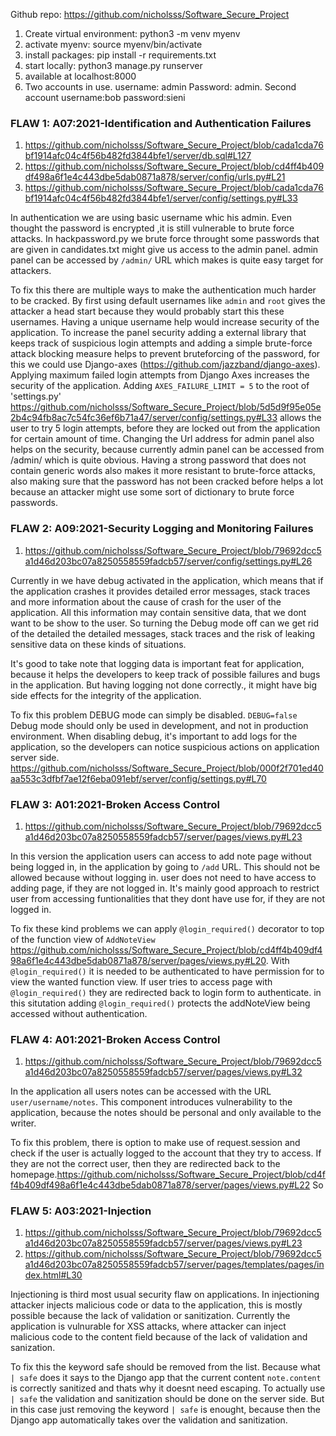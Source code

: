 Github repo: https://github.com/nicholsss/Software_Secure_Project

1. Create virtual environment: python3 -m venv myenv
2. activate myenv: source myenv/bin/activate
3. install packages: pip install -r requirements.txt
4. start locally: python3 manage.py runserver
5. available at localhost:8000
6. Two accounts in use. username: admin Password: admin. Second account username:bob  password:sieni



### FLAW 1: A07:2021-Identification and Authentication Failures 

1. https://github.com/nicholsss/Software_Secure_Project/blob/cada1cda76bf1914afc04c4f56b482fd3844bfe1/server/db.sql#L127
2. https://github.com/nicholsss/Software_Secure_Project/blob/cd4ff4b409df498a6f1e4c443dbe5dab0871a878/server/config/urls.py#L21
3. https://github.com/nicholsss/Software_Secure_Project/blob/cada1cda76bf1914afc04c4f56b482fd3844bfe1/server/config/settings.py#L33

In authentication we are using basic username whic his admin. Even thought the password is encrypted ,it is still vulnerable to brute force attacks. In hackpassword.py we brute force throught some passwords that are given in candidates.txt might give us access to the admin panel. admin panel can be accessed by ```/admin/``` URL which makes is quite easy target for attackers. 

To fix this there are multiple ways to make the authentication much harder to be cracked. By first using default usernames like ```admin``` and ```root``` gives the attacker a head start because they would probably start this these usernames. Having a unique username help would increase security of the application. To increase the panel security adding a external library that keeps track of suspicious login attempts and adding a simple brute-force attack blocking measure helps to prevent bruteforcing of the password, for this we could use Django-axes (https://github.com/jazzband/django-axes). Applying maximum failed login attempts from Django Axes increases the security of the application. Adding ```AXES_FAILURE_LIMIT = 5``` to the root of 'settings.py' https://github.com/nicholsss/Software_Secure_Project/blob/5d5d9f95e05e2b4c94fb8ac7c54fc36ef6b71a47/server/config/settings.py#L33 allows the user to try 5 login attempts, before they are locked out from the application for certain amount of time.  Changing the Url address for admin panel also helps on the security, because currently admin panel can be accessed from /admin/ which is quite obvious. Having a strong password that does not contain generic words also makes it more resistant to brute-force attacks, also making sure that the password has not been cracked before helps a lot because an attacker might use some sort of dictionary to brute force passwords.

### FLAW 2: A09:2021-Security Logging and Monitoring Failures 


1. https://github.com/nicholsss/Software_Secure_Project/blob/79692dcc5a1d46d203bc07a8250558559fadcb57/server/config/settings.py#L26


Currently in we have debug activated in the application, which means that if the application crashes it provides  detailed error messages, stack traces and more information about the cause of crash for the user of the application. All this information may contain sensitive data, that we dont want to be show to the user. So turning the Debug mode off can we get rid of the detailed the detailed messages, stack traces and the risk of leaking sensitive data on these kinds of situations.

It's good to take note that logging data is important feat for application, because it helps the developers to keep track of  possible failures and bugs in the application. But having logging not done correctly., it might have big side effects for the integrity of the application.

To fix this problem DEBUG mode can simply be disabled. ```DEBUG=false``` Debug mode should only be used in development, and not in production environment. When disabling debug, it's important to add logs for the application, so the developers can notice suspicious actions on application server side.
https://github.com/nicholsss/Software_Secure_Project/blob/000f2f701ed40aa553c3dfbf7ae12f6eba091ebf/server/config/settings.py#L70




### FLAW 3: A01:2021-Broken Access Control

1. https://github.com/nicholsss/Software_Secure_Project/blob/79692dcc5a1d46d203bc07a8250558559fadcb57/server/pages/views.py#L23


In this version the application users can access to add note page without being logged in, in the application by going to ```/add``` URL. This should not be allowed because without logging in. user does not need to have access to adding page, if they are not logged in. It's mainly good approach to restrict user from accessing funtionalities that they dont have use for, if they are not logged in.

To fix these kind problems we can apply ```@login_required()``` decorator to top of the function view of ```AddNoteView``` https://github.com/nicholsss/Software_Secure_Project/blob/cd4ff4b409df498a6f1e4c443dbe5dab0871a878/server/pages/views.py#L20. With ```@login_required()``` it is needed to be authenticated to have permission for to view the wanted function view. If user tries to access page with ```@login_required()``` they are redirected back to login form to authenticate. in this situtation adding ```@login_required()``` protects the addNoteView being accessed without authentication.


### FLAW 4: A01:2021-Broken Access Control

1. https://github.com/nicholsss/Software_Secure_Project/blob/79692dcc5a1d46d203bc07a8250558559fadcb57/server/pages/views.py#L32

In the application all users notes can be accessed with the URL ```user/username/notes```. This component introduces vulnerability to the application, because the notes should be personal and only available to the writer. 

To fix this problem, there is option to make use of request.session and check if the user is actually logged to the account that they try to access. If they are not the correct user, then they are redirected back to the homepage.https://github.com/nicholsss/Software_Secure_Project/blob/cd4ff4b409df498a6f1e4c443dbe5dab0871a878/server/pages/views.py#L22
So 



### FLAW 5: A03:2021-Injection

1. https://github.com/nicholsss/Software_Secure_Project/blob/79692dcc5a1d46d203bc07a8250558559fadcb57/server/pages/views.py#L23
2. https://github.com/nicholsss/Software_Secure_Project/blob/79692dcc5a1d46d203bc07a8250558559fadcb57/server/pages/templates/pages/index.html#L30

Injectioning is third most usual security flaw on applications. In injectioning attacker injects malicious code or data to the application, this is mostly possible because the lack of validation or sanitization. Currently the application is vulnurable for XSS attacks, where attacker can inject malicious code to the content field because of the lack of validation and sanization.


To fix this the keyword safe should be removed from the list. Because what `| safe` does it says to the Django app that the current content `note.content` is correctly sanitized and thats why it doesnt need escaping. To actually use `| safe` the validation and sanitization should be done on the server side. But in this case just removing the keyword `| safe` is enought, because then the Django app automatically takes over the validation and sanitization.